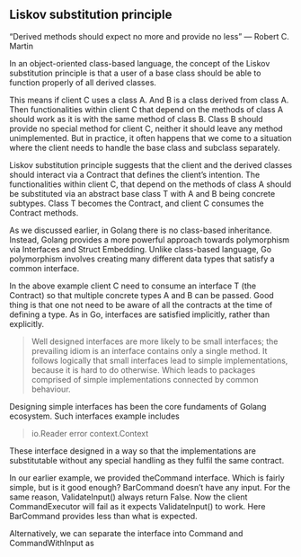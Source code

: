 ## Liskov substitution principle

“Derived methods should expect no more and provide no less” — Robert C. Martin

In an object-oriented class-based language, the concept of the Liskov substitution principle is that a user of a base class should be able to function properly of all derived classes.

This means if client C uses a class A. And B is a class derived from class A. Then functionalities within client C that depend on the methods of class A should work as it is with the same method of class B. Class B should provide no special method for client C, neither it should leave any method unimplemented. But in practice, it often happens that we come to a situation where the client needs to handle the base class and subclass separately.

Liskov substitution principle suggests that the client and the derived classes should interact via a Contract that defines the client’s intention.
The functionalities within client C, that depend on the methods of class A should be substituted via an abstract base class T with A and B being concrete subtypes. Class T becomes the Contract, and client C consumes the Contract methods.

As we discussed earlier, in Golang there is no class-based inheritance. Instead, Golang provides a more powerful approach towards polymorphism via Interfaces and Struct Embedding. Unlike class-based language, Go polymorphism involves creating many different data types that satisfy a common interface.

In the above example client C need to consume an interface T (the Contract) so that multiple concrete types A and B can be passed. Good thing is that one not need to be aware of all the contracts at the time of defining a type. As in Go, interfaces are satisfied implicitly, rather than explicitly.

> Well designed interfaces are more likely to be small interfaces; the prevailing idiom is an interface contains only a single method. It follows logically that small interfaces lead to simple implementations, because it is hard to do otherwise. Which leads to packages comprised of simple implementations connected by common behaviour.

Designing simple interfaces has been the core fundaments of Golang ecosystem. Such interfaces example includes
> io.Reader
> error
> context.Context

These interface designed in a way so that the implementations are substitutable without any special handling as they fulfil the same contract.

In our earlier example, we provided theCommand interface. Which is fairly simple, but is it good enough?
BarCommand doesn’t have any input. For the same reason, ValidateInput() always return False. Now the client CommandExecutor will fail as it expects ValidateInput() to work. Here BarCommand provides less than what is expected.

Alternatively, we can separate the interface into Command and CommandWithInput as